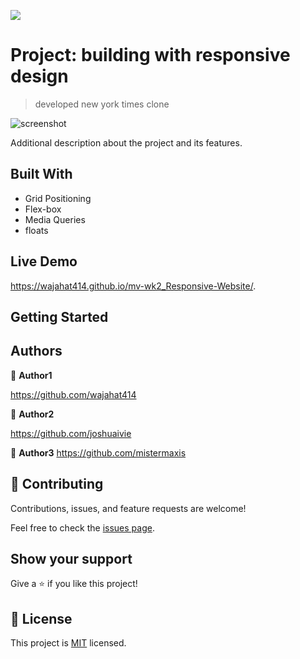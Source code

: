 ![](https://img.shields.io/badge/Microverse-blueviolet)

# Project: building with responsive design

> developed new york times clone

![screenshot](./readme/screenshot.png?raw=true "Optional Title")

Additional description about the project and its features.

## Built With

- Grid Positioning
- Flex-box
- Media Queries
- floats

## Live Demo
https://wajahat414.github.io/mv-wk2_Responsive-Website/. 

## Getting Started

## Authors

👤 **Author1**

https://github.com/wajahat414

👤 **Author2**

https://github.com/joshuaivie


👤 **Author3**
https://github.com/mistermaxis


## 🤝 Contributing

Contributions, issues, and feature requests are welcome!

Feel free to check the [issues page](issues/).

## Show your support

Give a ⭐️ if you like this project!

## 📝 License

This project is [MIT](lic.url) licensed.
